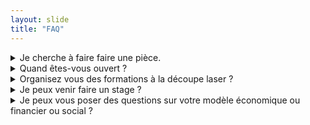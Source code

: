 ```yaml
---
layout: slide
title: "FAQ"
---
```



<details>
<summary>Je cherche à faire faire une pièce.</summary>

> OpenFab peut réaliser votre pièce. Mais attention, OpenFab n'est pas un prestataire de service en tant que tel. A OpenFab, ce sont les membres bénévoles qui réalisent les commandes. Un délai de quelques jours et donc à prévoir. Devis gratuit. Merci de suivre cette procédure (lien vers formulaire).

</details>


<details>
<summary>Quand êtes-vous ouvert ?</summary>

> OpenFab est ouvert sur rendez-vous ou lors des permanences tenues par nos membres. Ne passez pas à l'improviste, parfois personne est là. Sauf Vicky, mais vous voulez pas rencontrer Vicky. She's mean.
</details>


<details>
<summary>Organisez vous des formations à la découpe laser ?</summary>

> Nous ne donnons pas de formation en tant que telle, mais nous favorisons l'échange entre pair. Il suffit d'adhérer à l'ASBL, ainsi que de payer le temps machine. Un autre membre vous accompagnera, sur rendez-vous. Envoyer une demande via contact@openfab.be

</details>

<details>
<summary>Je peux venir faire un stage ?</summary>

> Oui ! Malheureusement nous ne pouvons pas accueillir de stagiaire rémunéré pour le moment. Mais on fera tout pour faciliter vos démarches pour venir ici. Vous choisissez sur quoi vous voulez travailler et c'est parti. Envoyez-nous une demande à contact@openfab.be

</details>


<details>
<summary>Je peux vous poser des questions sur votre modèle économique ou financier ou social ?</summary>

> Si vous ne trouvez pas vos réponses déjà sur notre site web ou les autres publications. N'hésitez pas à nous contacter pour prendre rendez-vous en nous envoyant votre sujet à contact@openfab.be

</details>
